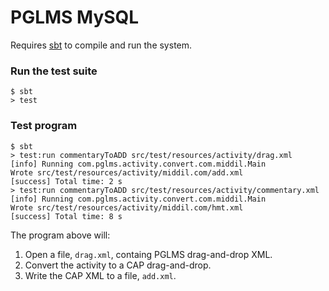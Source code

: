 PGLMS MySQL
===========

Requires [sbt] to compile and run the system.

### Run the test suite

    $ sbt
    > test

### Test program

    $ sbt
    > test:run commentaryToADD src/test/resources/activity/drag.xml
    [info] Running com.pglms.activity.convert.com.middil.Main
    Wrote src/test/resources/activity/middil.com/add.xml
    [success] Total time: 2 s
    > test:run commentaryToADD src/test/resources/activity/commentary.xml
    [info] Running com.pglms.activity.convert.com.middil.Main 
    Wrote src/test/resources/activity/middil.com/hmt.xml
    [success] Total time: 8 s

The program above will:

1. Open a file, `drag.xml`, containg PGLMS drag-and-drop XML.
2. Convert the activity to a CAP drag-and-drop.
3. Write the CAP XML to a file, `add.xml`.

  [sbt]: http://www.scala-sbt.org/download.html
